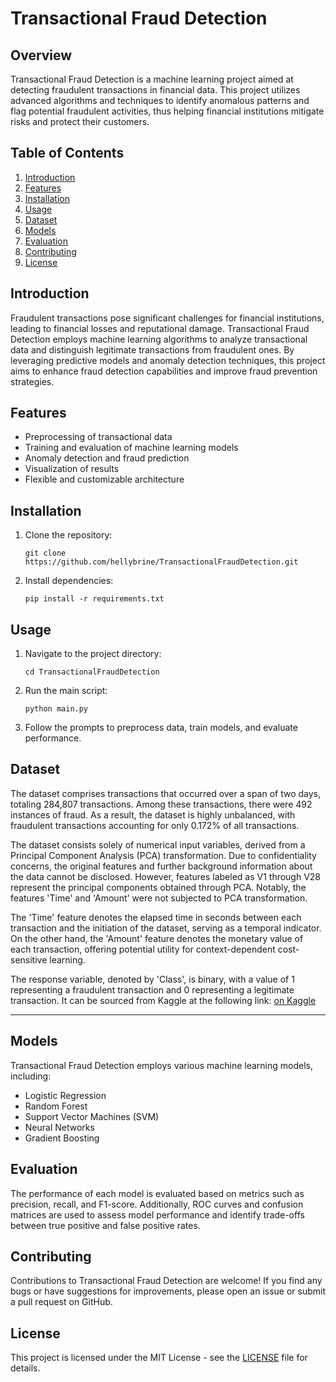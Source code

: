 # Transactional Fraud Detection

## Overview

Transactional Fraud Detection is a machine learning project aimed at detecting fraudulent transactions in financial data. This project utilizes advanced algorithms and techniques to identify anomalous patterns and flag potential fraudulent activities, thus helping financial institutions mitigate risks and protect their customers.

## Table of Contents

1. [Introduction](#introduction)
2. [Features](#features)
3. [Installation](#installation)
4. [Usage](#usage)
5. [Dataset](#dataset)
6. [Models](#models)
7. [Evaluation](#evaluation)
8. [Contributing](#contributing)
9. [License](#license)

## Introduction

Fraudulent transactions pose significant challenges for financial institutions, leading to financial losses and reputational damage. Transactional Fraud Detection employs machine learning algorithms to analyze transactional data and distinguish legitimate transactions from fraudulent ones. By leveraging predictive models and anomaly detection techniques, this project aims to enhance fraud detection capabilities and improve fraud prevention strategies.

## Features

- Preprocessing of transactional data
- Training and evaluation of machine learning models
- Anomaly detection and fraud prediction
- Visualization of results
- Flexible and customizable architecture

## Installation

1. Clone the repository:
   ```
   git clone https://github.com/hellybrine/TransactionalFraudDetection.git
   ```

2. Install dependencies:
   ```
   pip install -r requirements.txt
   ```

## Usage

1. Navigate to the project directory:
   ```
   cd TransactionalFraudDetection
   ```

2. Run the main script:
   ```
   python main.py
   ```

3. Follow the prompts to preprocess data, train models, and evaluate performance.

## Dataset

The dataset comprises transactions that occurred over a span of two days, totaling 284,807 transactions. Among these transactions, there were 492 instances of fraud. As a result, the dataset is highly unbalanced, with fraudulent transactions accounting for only 0.172% of all transactions.

The dataset consists solely of numerical input variables, derived from a Principal Component Analysis (PCA) transformation. Due to confidentiality concerns, the original features and further background information about the data cannot be disclosed. However, features labeled as V1 through V28 represent the principal components obtained through PCA. Notably, the features 'Time' and 'Amount' were not subjected to PCA transformation.

The 'Time' feature denotes the elapsed time in seconds between each transaction and the initiation of the dataset, serving as a temporal indicator. On the other hand, the 'Amount' feature denotes the monetary value of each transaction, offering potential utility for context-dependent cost-sensitive learning.

The response variable, denoted by 'Class', is binary, with a value of 1 representing a fraudulent transaction and 0 representing a legitimate transaction.
It can be sourced from Kaggle at the following link: [on Kaggle](https://www.kaggle.com/datasets/mlg-ulb/creditcardfraud)

---

## Models

Transactional Fraud Detection employs various machine learning models, including:
- Logistic Regression
- Random Forest
- Support Vector Machines (SVM)
- Neural Networks
- Gradient Boosting

## Evaluation

The performance of each model is evaluated based on metrics such as precision, recall, and F1-score. Additionally, ROC curves and confusion matrices are used to assess model performance and identify trade-offs between true positive and false positive rates.

## Contributing

Contributions to Transactional Fraud Detection are welcome! If you find any bugs or have suggestions for improvements, please open an issue or submit a pull request on GitHub.

## License

This project is licensed under the MIT License - see the [LICENSE](LICENSE) file for details.
